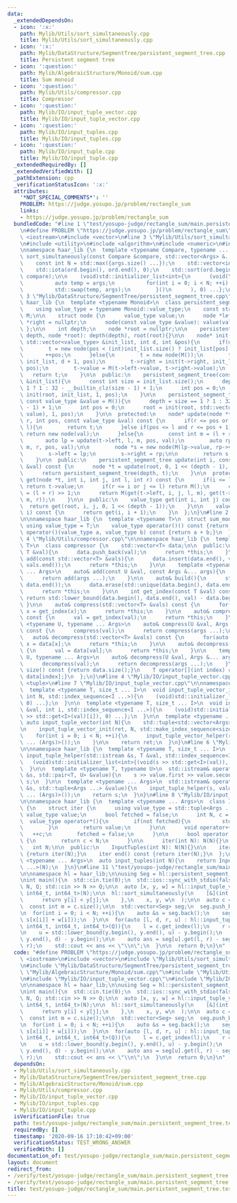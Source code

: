 ```yaml
---
data:
  _extendedDependsOn:
  - icon: ':x:'
    path: Mylib/Utils/sort_simultaneously.cpp
    title: Mylib/Utils/sort_simultaneously.cpp
  - icon: ':x:'
    path: Mylib/DataStructure/SegmentTree/persistent_segment_tree.cpp
    title: Persistent segment tree
  - icon: ':question:'
    path: Mylib/AlgebraicStructure/Monoid/sum.cpp
    title: Sum monoid
  - icon: ':question:'
    path: Mylib/Utils/compressor.cpp
    title: Compressor
  - icon: ':question:'
    path: Mylib/IO/input_tuple_vector.cpp
    title: Mylib/IO/input_tuple_vector.cpp
  - icon: ':question:'
    path: Mylib/IO/input_tuples.cpp
    title: Mylib/IO/input_tuples.cpp
  - icon: ':question:'
    path: Mylib/IO/input_tuple.cpp
    title: Mylib/IO/input_tuple.cpp
  _extendedRequiredBy: []
  _extendedVerifiedWith: []
  _pathExtension: cpp
  _verificationStatusIcon: ':x:'
  attributes:
    '*NOT_SPECIAL_COMMENTS*': ''
    PROBLEM: https://judge.yosupo.jp/problem/rectangle_sum
    links:
    - https://judge.yosupo.jp/problem/rectangle_sum
  bundledCode: "#line 1 \"test/yosupo-judge/rectangle_sum/main.persistent_segment_tree.test.cpp\"\
    \n#define PROBLEM \"https://judge.yosupo.jp/problem/rectangle_sum\"\n\n#include\
    \ <iostream>\n#include <vector>\n#line 3 \"Mylib/Utils/sort_simultaneously.cpp\"\
    \n#include <utility>\n#include <algorithm>\n#include <numeric>\n#include <initializer_list>\n\
    \nnamespace haar_lib {\n  template <typename Compare, typename ... Args>\n  void\
    \ sort_simultaneously(const Compare &compare, std::vector<Args> &... args){\n\
    \    const int N = std::max({args.size() ...});\n    std::vector<int> ord(N);\n\
    \    std::iota(ord.begin(), ord.end(), 0);\n    std::sort(ord.begin(), ord.end(),\
    \ compare);\n\n    (void)std::initializer_list<int>{\n      (void(\n        [&](){\n\
    \          auto temp = args;\n          for(int i = 0; i < N; ++i) temp[i] = args[ord[i]];\n\
    \          std::swap(temp, args);\n        }()\n      ), 0) ...};\n  }\n}\n#line\
    \ 3 \"Mylib/DataStructure/SegmentTree/persistent_segment_tree.cpp\"\n\nnamespace\
    \ haar_lib {\n  template <typename Monoid>\n  class persistent_segment_tree {\n\
    \    using value_type = typename Monoid::value_type;\n    const static Monoid\
    \ M;\n\n    struct node {\n      value_type value;\n      node *left = nullptr,\
    \ *right = nullptr;\n      node(const value_type &value): value(value){}\n   \
    \ };\n\n    int depth;\n    node *root = nullptr;\n\n    persistent_segment_tree(int\
    \ depth, node *root): depth(depth), root(root){}\n\n    node* init(node *t, const\
    \ std::vector<value_type> &init_list, int d, int &pos){\n      if(d == depth){\n\
    \        t = new node(pos < (int)init_list.size() ? init_list[pos] : M());\n \
    \       ++pos;\n      }else{\n        t = new node(M());\n        t->left = init(t->left,\
    \ init_list, d + 1, pos);\n        t->right = init(t->right, init_list, d + 1,\
    \ pos);\n        t->value = M(t->left->value, t->right->value);\n      }\n   \
    \   return t;\n    }\n\n  public:\n    persistent_segment_tree(const std::vector<value_type>\
    \ &init_list){\n      const int size = init_list.size();\n      depth = size ==\
    \ 1 ? 1 : 32 - __builtin_clz(size - 1) + 1;\n      int pos = 0;\n      root =\
    \ init(root, init_list, 1, pos);\n    }\n\n    persistent_segment_tree(int size,\
    \ const value_type &value = M()){\n      depth = size == 1 ? 1 : 32 - __builtin_clz(size\
    \ - 1) + 1;\n      int pos = 0;\n      root = init(root, std::vector<value_type>(size,\
    \ value), 1, pos);\n    }\n\n  protected:\n    node* update(node *t, int l, int\
    \ r, int pos, const value_type &val) const {\n      if(r <= pos or pos + 1 <=\
    \ l){\n        return t;\n      }else if(pos <= l and r <= pos + 1){\n       \
    \ return new node(val);\n      }else{\n        const int m = (l + r) >> 1;\n \
    \       auto lp = update(t->left, l, m, pos, val);\n        auto rp = update(t->right,\
    \ m, r, pos, val);\n\n        node *s = new node(M(lp->value, rp->value));\n\n\
    \        s->left = lp;\n        s->right = rp;\n\n        return s;\n      }\n\
    \    }\n\n  public:\n    persistent_segment_tree update(int i, const value_type\
    \ &val) const {\n      node *t = update(root, 0, 1 << (depth - 1), i, val);\n\
    \      return persistent_segment_tree(depth, t);\n    }\n\n  protected:\n    value_type\
    \ get(node *t, int i, int j, int l, int r) const {\n      if(i <= l and r <= j)\
    \ return t->value;\n      if(r <= i or j <= l) return M();\n      const int m\
    \ = (l + r) >> 1;\n      return M(get(t->left, i, j, l, m), get(t->right, i, j,\
    \ m, r));\n    }\n\n  public:\n    value_type get(int i, int j) const {\n    \
    \  return get(root, i, j, 0, 1 << (depth - 1));\n    }\n\n    value_type operator[](int\
    \ i) const {\n      return get(i, i + 1);\n    }\n  };\n}\n#line 2 \"Mylib/AlgebraicStructure/Monoid/sum.cpp\"\
    \n\nnamespace haar_lib {\n  template <typename T>\n  struct sum_monoid {\n   \
    \ using value_type = T;\n    value_type operator()() const {return 0;}\n    value_type\
    \ operator()(value_type a, value_type b) const {return a + b;}\n  };\n}\n#line\
    \ 4 \"Mylib/Utils/compressor.cpp\"\n\nnamespace haar_lib {\n  template <typename\
    \ T>\n  class compressor {\n    std::vector<T> data;\n\n  public:\n    auto& add(const\
    \ T &val){\n      data.push_back(val);\n      return *this;\n    }\n\n    auto&\
    \ add(const std::vector<T> &vals){\n      data.insert(data.end(), vals.begin(),\
    \ vals.end());\n      return *this;\n    }\n\n    template <typename U, typename\
    \ ... Args>\n    auto& add(const U &val, const Args &... args){\n      add(val);\n\
    \      return add(args ...);\n    }\n\n    auto& build(){\n      std::sort(data.begin(),\
    \ data.end());\n      data.erase(std::unique(data.begin(), data.end()), data.end());\n\
    \      return *this;\n    }\n\n    int get_index(const T &val) const {\n     \
    \ return std::lower_bound(data.begin(), data.end(), val) - data.begin();\n   \
    \ }\n\n    auto& compress(std::vector<T> &vals) const {\n      for(auto &x : vals)\
    \ x = get_index(x);\n      return *this;\n    }\n\n    auto& compress(T &val)\
    \ const {\n      val = get_index(val);\n      return *this;\n    }\n\n    template\
    \ <typename U, typename ... Args>\n    auto& compress(U &val, Args &... args)\
    \ const {\n      compress(val);\n      return compress(args ...);\n    }\n\n \
    \   auto& decompress(std::vector<T> &vals) const {\n      for(auto &x : vals)\
    \ x = data[x];\n      return *this;\n    }\n\n    auto& decompress(T &val) const\
    \ {\n      val = data[val];\n      return *this;\n    }\n\n    template <typename\
    \ U, typename ... Args>\n    auto& decompress(U &val, Args &... args) const {\n\
    \      decompress(val);\n      return decompress(args ...);\n    }\n\n    int\
    \ size() const {return data.size();}\n    T operator[](int index) const {return\
    \ data[index];}\n  };\n}\n#line 4 \"Mylib/IO/input_tuple_vector.cpp\"\n#include\
    \ <tuple>\n#line 7 \"Mylib/IO/input_tuple_vector.cpp\"\n\nnamespace haar_lib {\n\
    \  template <typename T, size_t ... I>\n  void input_tuple_vector_init(T &val,\
    \ int N, std::index_sequence<I ...>){\n    (void)std::initializer_list<int>{(void(std::get<I>(val).resize(N)),\
    \ 0) ...};\n  }\n\n  template <typename T, size_t ... I>\n  void input_tuple_vector_helper(T\
    \ &val, int i, std::index_sequence<I ...>){\n    (void)std::initializer_list<int>{(void(std::cin\
    \ >> std::get<I>(val)[i]), 0) ...};\n  }\n\n  template <typename ... Args>\n \
    \ auto input_tuple_vector(int N){\n    std::tuple<std::vector<Args> ...> ret;\n\
    \n    input_tuple_vector_init(ret, N, std::make_index_sequence<sizeof ... (Args)>());\n\
    \    for(int i = 0; i < N; ++i){\n      input_tuple_vector_helper(ret, i, std::make_index_sequence<sizeof\
    \ ... (Args)>());\n    }\n\n    return ret;\n  }\n}\n#line 6 \"Mylib/IO/input_tuple.cpp\"\
    \n\nnamespace haar_lib {\n  template <typename T, size_t ... I>\n  static void\
    \ input_tuple_helper(std::istream &s, T &val, std::index_sequence<I ...>){\n \
    \   (void)std::initializer_list<int>{(void(s >> std::get<I>(val)), 0) ...};\n\
    \  }\n\n  template <typename T, typename U>\n  std::istream& operator>>(std::istream\
    \ &s, std::pair<T, U> &value){\n    s >> value.first >> value.second;\n    return\
    \ s;\n  }\n\n  template <typename ... Args>\n  std::istream& operator>>(std::istream\
    \ &s, std::tuple<Args ...> &value){\n    input_tuple_helper(s, value, std::make_index_sequence<sizeof\
    \ ... (Args)>());\n    return s;\n  }\n}\n#line 8 \"Mylib/IO/input_tuples.cpp\"\
    \n\nnamespace haar_lib {\n  template <typename ... Args>\n  class InputTuples\
    \ {\n    struct iter {\n      using value_type = std::tuple<Args ...>;\n     \
    \ value_type value;\n      bool fetched = false;\n      int N, c = 0;\n\n    \
    \  value_type operator*(){\n        if(not fetched){\n          std::cin >> value;\n\
    \        }\n        return value;\n      }\n\n      void operator++(){\n     \
    \   ++c;\n        fetched = false;\n      }\n\n      bool operator!=(iter &) const\
    \ {\n        return c < N;\n      }\n\n      iter(int N): N(N){}\n    };\n\n \
    \   int N;\n\n  public:\n    InputTuples(int N): N(N){}\n\n    iter begin() const\
    \ {return iter(N);}\n    iter end() const {return iter(N);}\n  };\n\n  template\
    \ <typename ... Args>\n  auto input_tuples(int N){\n    return InputTuples<Args\
    \ ...>(N);\n  }\n}\n#line 11 \"test/yosupo-judge/rectangle_sum/main.persistent_segment_tree.test.cpp\"\
    \n\nnamespace hl = haar_lib;\n\nusing Seg = hl::persistent_segment_tree<hl::sum_monoid<int64_t>>;\n\
    \nint main(){\n  std::cin.tie(0);\n  std::ios::sync_with_stdio(false);\n\n  int\
    \ N, Q; std::cin >> N >> Q;\n\n  auto [x, y, w] = hl::input_tuple_vector<int64_t,\
    \ int64_t, int64_t>(N);\n\n  hl::sort_simultaneously(\n    [&](int i, int j){\n\
    \      return y[i] < y[j];\n    },\n    x, y, w\n  );\n\n  auto c = hl::compressor<int64_t>().add(x).build().compress(x);\n\
    \  const int m = c.size();\n\n  std::vector<Seg> seg;\n  seg.push_back(Seg(m));\n\
    \n  for(int i = 0; i < N; ++i){\n    auto &s = seg.back();\n    seg.push_back(s.update(x[i],\
    \ s[x[i]] + w[i]));\n  }\n\n  for(auto [l, d, r, u] : hl::input_tuples<int64_t,\
    \ int64_t, int64_t, int64_t>(Q)){\n    l = c.get_index(l);\n    r = c.get_index(r);\n\
    \n    u = std::lower_bound(y.begin(), y.end(), u) - y.begin();\n    d = std::lower_bound(y.begin(),\
    \ y.end(), d) - y.begin();\n\n    auto ans = seg[u].get(l, r) - seg[d].get(l,\
    \ r);\n    std::cout << ans << \"\\n\";\n  }\n\n  return 0;\n}\n"
  code: "#define PROBLEM \"https://judge.yosupo.jp/problem/rectangle_sum\"\n\n#include\
    \ <iostream>\n#include <vector>\n#include \"Mylib/Utils/sort_simultaneously.cpp\"\
    \n#include \"Mylib/DataStructure/SegmentTree/persistent_segment_tree.cpp\"\n#include\
    \ \"Mylib/AlgebraicStructure/Monoid/sum.cpp\"\n#include \"Mylib/Utils/compressor.cpp\"\
    \n#include \"Mylib/IO/input_tuple_vector.cpp\"\n#include \"Mylib/IO/input_tuples.cpp\"\
    \n\nnamespace hl = haar_lib;\n\nusing Seg = hl::persistent_segment_tree<hl::sum_monoid<int64_t>>;\n\
    \nint main(){\n  std::cin.tie(0);\n  std::ios::sync_with_stdio(false);\n\n  int\
    \ N, Q; std::cin >> N >> Q;\n\n  auto [x, y, w] = hl::input_tuple_vector<int64_t,\
    \ int64_t, int64_t>(N);\n\n  hl::sort_simultaneously(\n    [&](int i, int j){\n\
    \      return y[i] < y[j];\n    },\n    x, y, w\n  );\n\n  auto c = hl::compressor<int64_t>().add(x).build().compress(x);\n\
    \  const int m = c.size();\n\n  std::vector<Seg> seg;\n  seg.push_back(Seg(m));\n\
    \n  for(int i = 0; i < N; ++i){\n    auto &s = seg.back();\n    seg.push_back(s.update(x[i],\
    \ s[x[i]] + w[i]));\n  }\n\n  for(auto [l, d, r, u] : hl::input_tuples<int64_t,\
    \ int64_t, int64_t, int64_t>(Q)){\n    l = c.get_index(l);\n    r = c.get_index(r);\n\
    \n    u = std::lower_bound(y.begin(), y.end(), u) - y.begin();\n    d = std::lower_bound(y.begin(),\
    \ y.end(), d) - y.begin();\n\n    auto ans = seg[u].get(l, r) - seg[d].get(l,\
    \ r);\n    std::cout << ans << \"\\n\";\n  }\n\n  return 0;\n}\n"
  dependsOn:
  - Mylib/Utils/sort_simultaneously.cpp
  - Mylib/DataStructure/SegmentTree/persistent_segment_tree.cpp
  - Mylib/AlgebraicStructure/Monoid/sum.cpp
  - Mylib/Utils/compressor.cpp
  - Mylib/IO/input_tuple_vector.cpp
  - Mylib/IO/input_tuples.cpp
  - Mylib/IO/input_tuple.cpp
  isVerificationFile: true
  path: test/yosupo-judge/rectangle_sum/main.persistent_segment_tree.test.cpp
  requiredBy: []
  timestamp: '2020-09-16 17:10:42+09:00'
  verificationStatus: TEST_WRONG_ANSWER
  verifiedWith: []
documentation_of: test/yosupo-judge/rectangle_sum/main.persistent_segment_tree.test.cpp
layout: document
redirect_from:
- /verify/test/yosupo-judge/rectangle_sum/main.persistent_segment_tree.test.cpp
- /verify/test/yosupo-judge/rectangle_sum/main.persistent_segment_tree.test.cpp.html
title: test/yosupo-judge/rectangle_sum/main.persistent_segment_tree.test.cpp
---
```

